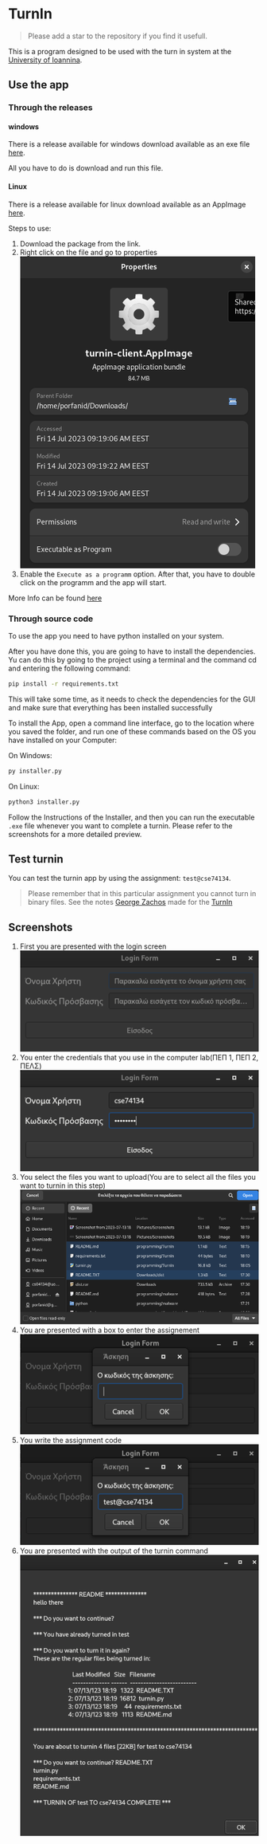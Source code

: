 # TurnIn

> Please add a star to the repository if you find it usefull.

This is a program designed to be used with the turn in system at the [University of Ioannina](https://www.uoi.gr/).

## Use the app

### Through the releases

#### windows

There is a release available for windows download available as an exe file [here](https://github.com/porfanid/TurnIn/releases/download/2.0.0/TurninApp.exe).

All you have to do is download and run this file.

#### Linux
There is a release available for linux download available as an AppImage [here](https://github.com/porfanid/TurnIn/releases/download/2.0.0/turnin-client.AppImage).

Steps to use:
1. Download the package from the link.
1. Right click on the file and go to properties![Properties](images/AppImage-properties.png)
1. Enable the `Execute as a programm` option. After that, you have to double click on the programm and the app will start.

More Info can be found [here](https://docs.appimage.org/introduction/quickstart.html)

### Through source code

To use the app you need to have python installed on your system.

After you have done this, you are going to have to install the dependencies. Yu can do this by going to the project using a terminal and the command cd and entering the following command:
```bash
pip install -r requirements.txt
```
This will take some time, as it needs to check the dependencies for the GUI and make sure that everything has been installed successfully


To install the App, open a command line interface, go to the location where you saved the folder, and run one of these commands 
based on the OS you have installed on your Computer:

On Windows:
```bash
py installer.py
```
On Linux:
```bash
python3 installer.py
```

Follow the Instructions of the Installer, and then you can run the executable `.exe` file whenever you want to complete a turnin.
Please refer to the screenshots for a more detailed preview.

## Test turnin

You can test the turnin app by using the assignment: `test@cse74134`.

> Please remember that in this particular assignment you cannot turn in binary files. See the notes [George Zachos](https://gzachos.com/) made for the [TurnIn](https://www.cse.uoi.gr/~gzachos/turnin/students.html)


## Screenshots

1. First you are presented with the login screen![enter credentials](images/insert_username.png)
1. You enter the credentials that you use in the computer lab(ΠΕΠ 1, ΠΕΠ 2, ΠΕΛΣ)![credentials](images/username.png)
1. You select the files you want to upload(You are to select all the files you want to turnin in this step)![select files](images/select_files.png)
1. You are presented with a box to enter the assignement![enter assignment code](images/insert_assignment.png)
1. You write the assignment code![assignment code](images/assignment.png)
1. You are presented with the output of the turnin command![turnin result](images/turn_in_result.png)
